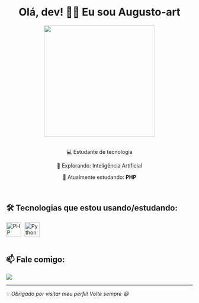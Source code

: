 
<h1 align="center">Olá, dev! 👨‍💻 Eu sou Augusto-art
 </h1>

<div align="center">
  <img src="https://media.giphy.com/media/qgQUggAC3Pfv687qPC/giphy.gif" width="300px">
</div>

<br>

<div align="center">
  <p>💻 Estudante de tecnologia </p>
  <p>🚀 Explorando: Inteligência Artificial</p>
  <p>📘 Atualmente estudando: <strong>PHP</strong></p>
</div>

<br>

<h2>🛠️ Tecnologias que estou usando/estudando:</h2>

<div style="display: flex; flex-wrap: wrap; gap: 10px;">
  <img src="https://cdn.jsdelivr.net/gh/devicons/devicon/icons/php/php-original.svg" width="40px" title="PHP"/>
  <img src="https://cdn.jsdelivr.net/gh/devicons/devicon/icons/python/python-original.svg" width="40px" title="Python"/>
  
</div>

<br>

<h2>📫 Fale comigo:</h2>

<div align="left">
  <a href="mailto:seuemail@example.com">
    <img src="https://img.shields.io/badge/Email-augusto.cesar@estudante.ifgoiano.edu.br-red?style=flat&logo=gmail&logoColor=white" />
  </a>
</div>

---

💡 *Obrigado por visitar meu perfil! Volte sempre 😄*
